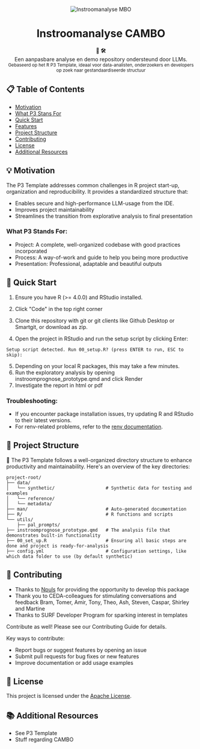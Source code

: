 <p align="center"><img src="src/assets/p3_logo.png" alt="Instroomanalyse MBO"></p> <h1 align="center">Instroomanalyse CAMBO</h1> <div align="center"> <strong>🚀  🛠️</strong> <br> Een aanpasbare analyse en demo repository ondersteund door LLMs. <br> <sub>Gebaseerd op het R P3 Template, ideaal voor data-analisten, onderzoekers en developers op zoek naar gestandaardiseerde structuur</sub> 

</div>


## 📋 Table of Contents

- [Motivation](#-motivation)
- [What P3 Stans For](#-what-p3-stands-for)
- [Quick Start](#-quick-start)
- [Features](#-features)
- [Project Structure](#-project-structure)
- [Contributing](#-contributing)
- [License](#-license)
- [Additional Resources](#-additional-resources)


## 💡 Motivation

The P3 Template addresses common challenges in R project start-up, organization and reproducibility. It provides a standardized structure that:
- Enables secure and high-performance LLM-usage from the IDE.
- Improves project maintainability
- Streamlines the transition from explorative analysis to final presentation

### What P3 Stands For:

- Project: A complete, well-organized codebase with good practices incorporated
- Process: A way-of-work and guide to help you being more productive
- Presentation: Professional, adaptable and beautiful outputs

## 🚀 Quick Start

1. Ensure you have R (>= 4.0.0) and RStudio installed.

2. Click "Code" in the top right corner
3. Clone this repository with git or git clients like Github Desktop or Smartgit, or download as zip.
4. Open the project in RStudio and run the setup script by clicking Enter:
```
Setup script detected. Run 00_setup.R? (press ENTER to run, ESC to skip): 
```
5. Depending on your local R packages, this may take a few minutes.
6. Run the exploratory analysis by opening instroomprognose_prototype.qmd and click Render
7. Investigate the report in html or pdf

### Troubleshooting:
- If you encounter package installation issues, try updating R and RStudio to their latest versions.
- For renv-related problems, refer to the [renv documentation](https://rstudio.github.io/renv/articles/renv.html).

## 📁 Project Structure

🚧 The P3 Template follows a well-organized directory structure to enhance productivity and maintainability. Here's an overview of the key directories: 

```
project-root/
├── data/
│   └── synthetic/                   # Synthetic data for testing and examples
│   └── reference/       
│   └── metadata/      
├── man/                             # Auto-generated documentation
├── R/                               # R functions and scripts
└── utils/               
    ├── pal_prompts/     
├── instroomprognose_prototype.qmd   # The analysis file that demonstrates built-in functionality
├── 00_set_up.R                      # Ensuring all basic steps are done and project is ready-for-analysis
├── config.yml                       # Configuration settings, like which data folder to use (by default synthetic)

```

## 🤝 Contributing

- Thanks to [Npuls](https://npuls.nl/) for providing the opportunity to develop this package
- Thank you to CEDA-colleagues for stimulating conversations and feedback Bram, Tomer, Amir, Tony, Theo, Ash, Steven, Caspar, Shirley and Martine
- Thanks to SURF Developer Program for sparking interest in templates


Contribute as well! Please see our Contributing Guide for details. 

Key ways to contribute:

- Report bugs or suggest features by opening an issue
- Submit pull requests for bug fixes or new features
- Improve documentation or add usage examples


## 📄 License

This project is licensed under the [Apache License](LICENSE.md).

## 📚 Additional Resources

- See P3 Template
- Stuff regarding CAMBO

